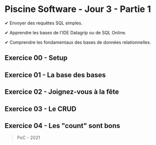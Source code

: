 # Piscine Software - Jour 3 - Partie 1

✔ Envoyer des requêtes SQL simples.

✔ Apprendre les bases de l'IDE Datagrip ou de SQL Online.

✔ Comprendre les fondamentaux des bases de données relationnelles.

## Exercice 00 - Setup

## Exercice 01 - La base des bases

## Exercice 02 - Joignez-vous à la fête

## Exercice 03 - Le CRUD

## Exercice 04 - Les "count" sont bons

> PoC - 2021
